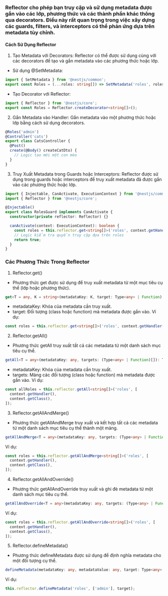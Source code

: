 ### Reflector cho phép bạn truy cập và sử dụng metadata được gắn vào các lớp, phương thức và các thành phần khác thông qua decorators. Điều này rất quan trọng trong việc xây dựng các guards, filters, và interceptors có thể phản ứng dựa trên metadata tùy chỉnh.

#### Cách Sử Dụng Reflector
1. Tạo Metadata với Decorators: Reflector có thể được sử dụng cùng với các decorators để tạo và gắn metadata vào các phương thức hoặc lớp.

- Sử dụng @SetMetadata:
```typescript
import { SetMetadata } from '@nestjs/common';
export const Roles = (...roles: string[]) => SetMetadata('roles', roles);
```

- Tạo Decorator với Reflector:

```typescript
import { Reflector } from '@nestjs/core';
export const Roles = Reflector.createDecorator<string[]>();
```

2. Gắn Metadata vào Handler: Gắn metadata vào một phương thức hoặc lớp bằng cách sử dụng decorators.

```typescript
@Roles('admin')
@Controller('cats')
export class CatsController {
  @Post()
  create(@Body() createCatDto) {
    // Logic tạo mới một con mèo
  }
}
```

3. Truy Xuất Metadata trong Guards hoặc Interceptors: Reflector được sử dụng trong guards hoặc interceptors để truy xuất metadata đã được gắn vào các phương thức hoặc lớp.

```typescript
import { Injectable, CanActivate, ExecutionContext } from '@nestjs/common';
import { Reflector } from '@nestjs/core';

@Injectable()
export class RolesGuard implements CanActivate {
  constructor(private reflector: Reflector) {}

  canActivate(context: ExecutionContext): boolean {
    const roles = this.reflector.get<string[]>('roles', context.getHandler());
    // Logic kiểm tra quyền truy cập dựa trên roles
    return true;
  }
}
```


### Các Phương Thức Trong Reflector
1. Reflector.get()
- Phương thức get được sử dụng để truy xuất metadata từ một mục tiêu cụ thể (lớp hoặc phương thức).

```typescript
get<T = any, K = string>(metadataKey: K, target: Type<any> | Function): T;
```
- metadataKey: Khóa của metadata cần truy xuất.
- target: Đối tượng (class hoặc function) mà metadata được gắn vào.
Ví dụ:

```typescript
const roles = this.reflector.get<string[]>('roles', context.getHandler());
```

2. Reflector.getAll()
- Phương thức getAll truy xuất tất cả các metadata từ một danh sách mục tiêu cụ thể.

```typescript
getAll<T = any>(metadataKey: any, targets: (Type<any> | Function)[]): T[];
```

- metadataKey: Khóa của metadata cần truy xuất.
- targets: Mảng các đối tượng (class hoặc function) mà metadata được gắn vào.
Ví dụ:

```typescript
const allRoles = this.reflector.getAll<string[]>('roles', [
  context.getHandler(),
  context.getClass(),
]);
```

3. Reflector.getAllAndMerge()
- Phương thức getAllAndMerge truy xuất và kết hợp tất cả các metadata từ một danh sách mục tiêu cụ thể thành một mảng.

```typescript
getAllAndMerge<T = any>(metadataKey: any, targets: (Type<any> | Function)[]): T[];
```

Ví dụ:
```typescript
const roles = this.reflector.getAllAndMerge<string[]>('roles', [
  context.getHandler(),
  context.getClass(),
]);
```

4. Reflector.getAllAndOverride()
- Phương thức getAllAndOverride truy xuất và ghi đè metadata từ một danh sách mục tiêu cụ thể.

```typescript
getAllAndOverride<T = any>(metadataKey: any, targets: (Type<any> | Function)[]): T;
```

Ví dụ:
```typescript
const roles = this.reflector.getAllAndOverride<string[]>('roles', [
  context.getHandler(),
  context.getClass(),
]);
```

5. Reflector.defineMetadata()
- Phương thức defineMetadata được sử dụng để định nghĩa metadata cho một đối tượng cụ thể.

```typescript
defineMetadata(metadataKey: any, metadataValue: any, target: Type<any> | Function): void;
```

Ví dụ:
```typescript
this.reflector.defineMetadata('roles', ['admin'], target);
```